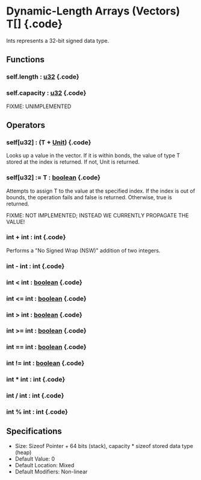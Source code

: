 # Dynamic-Length Arrays (Vectors) T[] {.code}
Ints represents a 32-bit signed data type.  



## Functions


### self.length : [u32](./u32.md) {.code}

### self.capacity : [u32](./u32.md) {.code}
FIXME: UNIMPLEMENTED

## Operators

### self[u32] : (T + [Unit](./Unit.md)) {.code}
Looks up a value in the vector. If it is within bonds, the value of type T stored at the index is returned. If not, Unit is returned. 

### self[u32] := T : [boolean](./boolean.md) {.code}
Attempts to assign T to the value at the specified index. If the index is out of bounds, the operation fails and false is returned. Otherwise, true is returned. 

FIXME: NOT IMPLEMENTED; INSTEAD WE CURRENTLY PROPAGATE THE VALUE!

### int + int : int {.code}

Performs a "No Signed Wrap (NSW)" addition of two integers. 


### int - int : int {.code}

### int < int : [boolean](./boolean.md) {.code}

### int <= int : [boolean](./boolean.md) {.code}

### int > int : [boolean](./boolean.md) {.code}

### int >= int : [boolean](./boolean.md) {.code}

### int == int : [boolean](./boolean.md) {.code}

### int != int : [boolean](./boolean.md) {.code}

### int * int : int {.code}

### int / int : int {.code}

### int % int : int {.code}


## Specifications 
* Size: Sizeof Pointer + 64 bits (stack), capacity * sizeof stored data type (heap)
* Default Value: 0 
* Default Location: Mixed 
* Default Modifiers: Non-linear 



